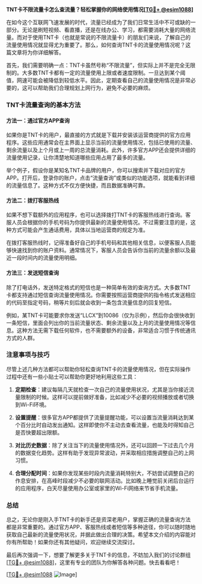 **TNT卡不限流量卡怎么查流量？轻松掌握你的网络使用情况[[TG💪+ @esim1088](https://t.me/s/esim1088)]**

在如今这个互联网飞速发展的时代，流量已经成为了我们日常生活中不可或缺的一部分。无论是刷短视频、看直播，还是在线办公、学习，都需要消耗大量的网络流量。而对于使用TNT卡（也就是常说的不限流量卡）的朋友们来说，了解自己的流量使用情况就显得尤为重要了。那么，如何查询TNT卡的流量使用情况呢？这篇文章将为你详细解答。

首先，我们需要明确一点：TNT卡虽然号称“不限流量”，但实际上并不是完全无限制的。大多数TNT卡都有一定的流量使用上限或者速度限制。一旦达到某个阈值，网速可能会被降低到较低水平。因此，定期查看自己的流量使用情况是非常必要的，这可以帮助我们合理规划上网行为，避免不必要的麻烦。

### TNT卡流量查询的基本方法

#### 方法一：通过官方APP查询
如果你是TNT卡的用户，最直接的方式就是下载并安装该运营商提供的官方应用程序。这些应用通常会在主界面上显示当前的流量使用情况，包括已使用的流量、剩余流量以及上个月或上一周的总流量消耗。此外，许多官方APP还会提供详细的流量使用记录，让你清楚地知道哪些应用占用了最多的流量。

举个例子，假设你是某知名TNT卡品牌的用户，你可以搜索并下载对应的官方APP。打开后，登录你的账户，点击“流量查询”或类似的功能选项，就能看到详细的流量信息了。这种方式不仅方便快捷，而且数据准确可靠。

#### 方法二：拨打客服热线
如果不想下载额外的应用程序，也可以选择拨打TNT卡的客服热线进行查询。客服人员会根据你的手机号码为你提供最新的流量使用情况。不过需要注意的是，这种方式可能会产生通话费用，具体以当地运营商的规定为准。

在拨打客服热线时，记得准备好自己的手机号码和其他相关信息，以便客服人员能够快速找到你的账户资料。通常情况下，客服人员会告诉你当前的流量余额以及最近一段时间内的流量使用明细。

#### 方法三：发送短信查询
除了打电话外，发送特定格式的短信也是一种简单有效的查询方式。大多数TNT卡都支持通过短信查询流量使用情况。你需要按照运营商提供的指令格式发送相应的代码至指定号码，稍等片刻后就会收到一条包含流量信息的回复短信。

例如，某TNT卡可能要求你发送“LLCX”到10086（仅为示例），然后你会很快收到一条短信，里面会列出你的当前流量状态、剩余流量以及上月的流量使用情况等信息。这种方法无需下载任何软件，也不需要额外的设备，非常适合习惯于传统通讯方式的人群。

### 注意事项与技巧

尽管上述几种方法都可以帮助你轻松查询TNT卡的流量使用情况，但在实际操作过程中还有一些小贴士可以帮助你更好地利用这些工具：

1. **定期检查**：建议每隔几天就检查一次自己的流量使用状况，尤其是当你接近流量限制的时候。这样可以提前做好准备，比如减少不必要的视频播放或者切换到Wi-Fi环境。

2. **设置提醒**：很多官方APP都提供了流量提醒功能，可以设置当流量消耗达到某个百分比时自动发出通知。这样即使你不主动去查看流量，也能及时得知自己是否快要超出限额。

3. **对比历史数据**：除了关注当下的流量使用情况外，还可以回顾一下过去几个月的数据变化趋势。这样有助于发现异常波动，并采取相应措施调整自己的上网习惯。

4. **合理分配时间**：如果你发现某些时段内流量消耗特别大，不妨尝试调整自己的作息安排，在高峰时段减少不必要的联网活动。比如晚上睡觉前关闭后台运行的应用程序，白天尽量使用办公室或家里的Wi-Fi网络来节省手机流量。

### 总结

总之，无论你是刚入手TNT卡的新手还是资深老用户，掌握正确的流量查询方法都是非常重要的。通过官方APP、客服热线或者短信等多种途径，你可以随时随地获取自己最新的流量使用状况，并据此做出合理的决策。希望本文介绍的内容能对你有所帮助！如果你还有其他疑问，欢迎继续交流探讨。

最后再次强调一下，想要了解更多关于TNT卡的信息，不妨加入我们的讨论群组[[TG💪+ @esim1088](https://t.me/s/esim1088)]，这里有专业的团队为你解答各种问题。快去看看吧！

[[TG💪+ @esim1088](https://t.me/s/esim1088) ![Image](https://i.postimg.cc/4NQfJmqS/Snipaste-2025-05-13-00-14-12.png)]